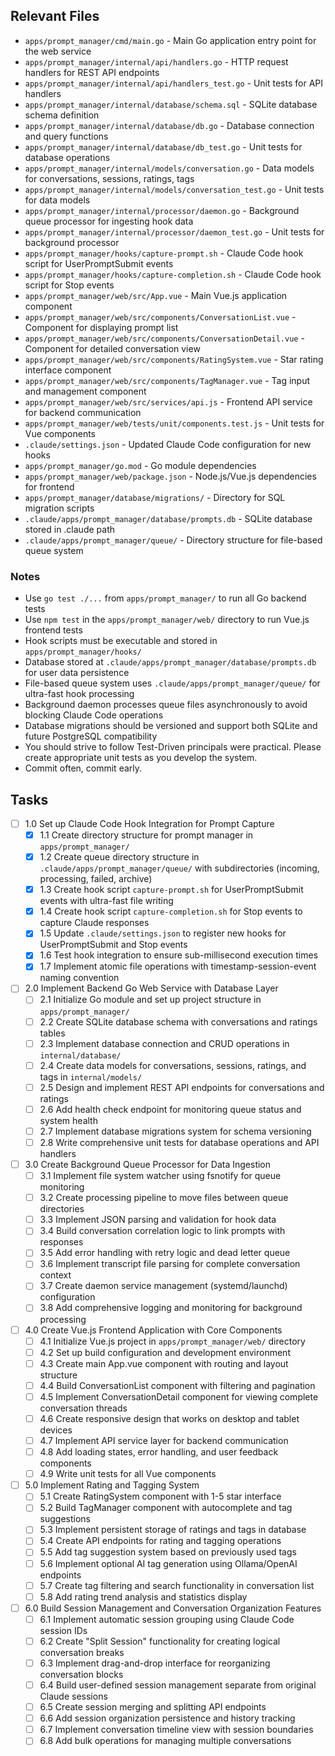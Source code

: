 ## Relevant Files

- `apps/prompt_manager/cmd/main.go` - Main Go application entry point for the web service
- `apps/prompt_manager/internal/api/handlers.go` - HTTP request handlers for REST API endpoints
- `apps/prompt_manager/internal/api/handlers_test.go` - Unit tests for API handlers
- `apps/prompt_manager/internal/database/schema.sql` - SQLite database schema definition
- `apps/prompt_manager/internal/database/db.go` - Database connection and query functions
- `apps/prompt_manager/internal/database/db_test.go` - Unit tests for database operations
- `apps/prompt_manager/internal/models/conversation.go` - Data models for conversations, sessions, ratings, tags
- `apps/prompt_manager/internal/models/conversation_test.go` - Unit tests for data models
- `apps/prompt_manager/internal/processor/daemon.go` - Background queue processor for ingesting hook data
- `apps/prompt_manager/internal/processor/daemon_test.go` - Unit tests for background processor
- `apps/prompt_manager/hooks/capture-prompt.sh` - Claude Code hook script for UserPromptSubmit events
- `apps/prompt_manager/hooks/capture-completion.sh` - Claude Code hook script for Stop events
- `apps/prompt_manager/web/src/App.vue` - Main Vue.js application component
- `apps/prompt_manager/web/src/components/ConversationList.vue` - Component for displaying prompt list
- `apps/prompt_manager/web/src/components/ConversationDetail.vue` - Component for detailed conversation view
- `apps/prompt_manager/web/src/components/RatingSystem.vue` - Star rating interface component
- `apps/prompt_manager/web/src/components/TagManager.vue` - Tag input and management component
- `apps/prompt_manager/web/src/services/api.js` - Frontend API service for backend communication
- `apps/prompt_manager/web/tests/unit/components.test.js` - Unit tests for Vue components
- `.claude/settings.json` - Updated Claude Code configuration for new hooks
- `apps/prompt_manager/go.mod` - Go module dependencies
- `apps/prompt_manager/web/package.json` - Node.js/Vue.js dependencies for frontend
- `apps/prompt_manager/database/migrations/` - Directory for SQL migration scripts
- `.claude/apps/prompt_manager/database/prompts.db` - SQLite database stored in .claude path
- `.claude/apps/prompt_manager/queue/` - Directory structure for file-based queue system

### Notes

- Use `go test ./...` from `apps/prompt_manager/` to run all Go backend tests
- Use `npm test` in the `apps/prompt_manager/web/` directory to run Vue.js frontend tests
- Hook scripts must be executable and stored in `apps/prompt_manager/hooks/`
- Database stored at `.claude/apps/prompt_manager/database/prompts.db` for user data persistence
- File-based queue system uses `.claude/apps/prompt_manager/queue/` for ultra-fast hook processing
- Background daemon processes queue files asynchronously to avoid blocking Claude Code operations
- Database migrations should be versioned and support both SQLite and future PostgreSQL compatibility
- You should strive to follow Test-Driven principals were practical. Please create appropriate unit tests as you develop the system.
- Commit often, commit early.

## Tasks

- [ ] 1.0 Set up Claude Code Hook Integration for Prompt Capture
  - [x] 1.1 Create directory structure for prompt manager in `apps/prompt_manager/`
  - [x] 1.2 Create queue directory structure in `.claude/apps/prompt_manager/queue/` with subdirectories (incoming, processing, failed, archive)
  - [x] 1.3 Create hook script `capture-prompt.sh` for UserPromptSubmit events with ultra-fast file writing
  - [x] 1.4 Create hook script `capture-completion.sh` for Stop events to capture Claude responses
  - [x] 1.5 Update `.claude/settings.json` to register new hooks for UserPromptSubmit and Stop events
  - [x] 1.6 Test hook integration to ensure sub-millisecond execution times
  - [x] 1.7 Implement atomic file operations with timestamp-session-event naming convention

- [ ] 2.0 Implement Backend Go Web Service with Database Layer
  - [ ] 2.1 Initialize Go module and set up project structure in `apps/prompt_manager/`
  - [ ] 2.2 Create SQLite database schema with conversations and ratings tables
  - [ ] 2.3 Implement database connection and CRUD operations in `internal/database/`
  - [ ] 2.4 Create data models for conversations, sessions, ratings, and tags in `internal/models/`
  - [ ] 2.5 Design and implement REST API endpoints for conversations and ratings
  - [ ] 2.6 Add health check endpoint for monitoring queue status and system health
  - [ ] 2.7 Implement database migrations system for schema versioning
  - [ ] 2.8 Write comprehensive unit tests for database operations and API handlers

- [ ] 3.0 Create Background Queue Processor for Data Ingestion
  - [ ] 3.1 Implement file system watcher using fsnotify for queue monitoring
  - [ ] 3.2 Create processing pipeline to move files between queue directories
  - [ ] 3.3 Implement JSON parsing and validation for hook data
  - [ ] 3.4 Build conversation correlation logic to link prompts with responses
  - [ ] 3.5 Add error handling with retry logic and dead letter queue
  - [ ] 3.6 Implement transcript file parsing for complete conversation context
  - [ ] 3.7 Create daemon service management (systemd/launchd) configuration
  - [ ] 3.8 Add comprehensive logging and monitoring for background processing

- [ ] 4.0 Create Vue.js Frontend Application with Core Components
  - [ ] 4.1 Initialize Vue.js project in `apps/prompt_manager/web/` directory
  - [ ] 4.2 Set up build configuration and development environment
  - [ ] 4.3 Create main App.vue component with routing and layout structure
  - [ ] 4.4 Build ConversationList component with filtering and pagination
  - [ ] 4.5 Implement ConversationDetail component for viewing complete conversation threads
  - [ ] 4.6 Create responsive design that works on desktop and tablet devices
  - [ ] 4.7 Implement API service layer for backend communication
  - [ ] 4.8 Add loading states, error handling, and user feedback components
  - [ ] 4.9 Write unit tests for all Vue components

- [ ] 5.0 Implement Rating and Tagging System
  - [ ] 5.1 Create RatingSystem component with 1-5 star interface
  - [ ] 5.2 Build TagManager component with autocomplete and tag suggestions
  - [ ] 5.3 Implement persistent storage of ratings and tags in database
  - [ ] 5.4 Create API endpoints for rating and tagging operations
  - [ ] 5.5 Add tag suggestion system based on previously used tags
  - [ ] 5.6 Implement optional AI tag generation using Ollama/OpenAI endpoints
  - [ ] 5.7 Create tag filtering and search functionality in conversation list
  - [ ] 5.8 Add rating trend analysis and statistics display

- [ ] 6.0 Build Session Management and Conversation Organization Features
  - [ ] 6.1 Implement automatic session grouping using Claude Code session IDs
  - [ ] 6.2 Create "Split Session" functionality for creating logical conversation breaks
  - [ ] 6.3 Implement drag-and-drop interface for reorganizing conversation blocks
  - [ ] 6.4 Build user-defined session management separate from original Claude sessions
  - [ ] 6.5 Create session merging and splitting API endpoints
  - [ ] 6.6 Add session organization persistence and history tracking
  - [ ] 6.7 Implement conversation timeline view with session boundaries
  - [ ] 6.8 Add bulk operations for managing multiple conversations
